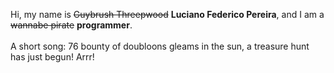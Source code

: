 Hi, my name is ~~Guybrush Threepwood~~ **Luciano Federico Pereira**, and I am a ~~wannabe pirate~~ **programmer**.<br><br>A short song: 76 bounty of doubloons gleams in the sun, a treasure hunt has just begun! Arrr!
